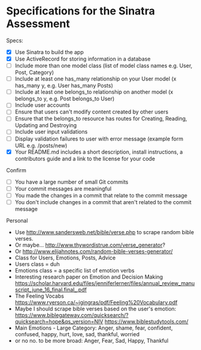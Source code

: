 # Specifications for the Sinatra Assessment

Specs:
- [x] Use Sinatra to build the app
- [x] Use ActiveRecord for storing information in a database
- [ ] Include more than one model class (list of model class names e.g. User, Post, Category)
- [ ] Include at least one has_many relationship on your User model (x has_many y, e.g. User has_many Posts)
- [ ] Include at least one belongs_to relationship on another model (x belongs_to y, e.g. Post belongs_to User)
- [ ] Include user accounts
- [ ] Ensure that users can't modify content created by other users
- [ ] Ensure that the belongs_to resource has routes for Creating, Reading, Updating and Destroying
- [ ] Include user input validations
- [ ] Display validation failures to user with error message (example form URL e.g. /posts/new)
- [x] Your README.md includes a short description, install instructions, a contributors guide and a link to the license for your code

Confirm
- [ ] You have a large number of small Git commits
- [ ] Your commit messages are meaningful
- [ ] You made the changes in a commit that relate to the commit message
- [ ] You don't include changes in a commit that aren't related to the commit message

Personal
- Use http://www.sandersweb.net/bible/verse.php to scrape random bible verses.
- Or maybe... http://www.thywordistrue.com/verse_generator?
- Or http://www.elijahnotes.com/random-bible-verses-generator/
- Class for Users, Emotions, Posts, Advice
- Users class = duh
- Emotions class = a specific list of emotion verbs
- Interesting research paper on Emotion and Decision Making
https://scholar.harvard.edu/files/jenniferlerner/files/annual_review_manuscript_june_16_final.final_.pdf
- The Feeling Vocabs https://www.ryerson.ca/~jgingras/pdf/Feeling%20Vocabulary.pdf
- Maybe I should scrape bible verses based on the user's emotion:
https://www.biblegateway.com/quicksearch/?quicksearch=hope&qs_version=NIV
https://www.biblestudytools.com/
- Main Emotions - Large Category:
Anger, shame, fear, confident, confused, happy, hurt, love, sad, thankful, worried
- or no no. to be more broad: Anger, Fear, Sad, Happy, Thankful
